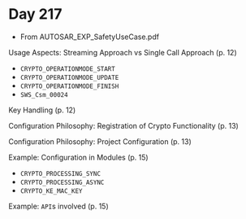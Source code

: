 # Day 217

* From AUTOSAR\_EXP\_SafetyUseCase.pdf

Usage Aspects: Streaming Approach vs Single Call Approach (p. 12)
* `CRYPTO_OPERATIONMODE_START`
* `CRYPTO_OPERATIONMODE_UPDATE`
* `CRYPTO_OPERATIONMODE_FINISH`
* `SWS_Csm_00024`

Key Handling (p. 12)

Configuration Philosophy: Registration of Crypto Functionality (p. 13)

Configuration Philosophy: Project Configuration (p. 13)

Example: Configuration in Modules (p. 15)
* `CRYPTO_PROCESSING_SYNC`
* `CRYPTO_PROCESSING_ASYNC`
* `CRYPTO_KE_MAC_KEY`

Example: `API`s involved (p. 15)
